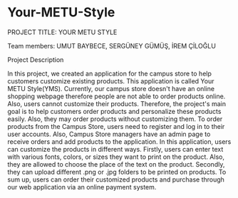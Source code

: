 # Your-METU-Style

PROJECT TITLE: YOUR METU STYLE

Team members:
UMUT BAYBECE, SERGÜNEY GÜMÜŞ, İREM ÇİLOĞLU

Project Description

In this project, we created an application for the campus store to help customers customize existing products. This application is called Your METU Style(YMS). Currently, our campus store doesn't have an online shopping webpage therefore people are not able to order products online. Also, users cannot customize their products. Therefore, the project's main goal is to help customers order products and personalize these products easily. Also, they may order products without customizing them. To order products from the Campus Store, users need to register and log in to their user accounts. Also, Campus Store managers have an admin page to receive orders and add products to the application. In this application, users can customize the products in different ways. Firstly, users can enter text with various fonts, colors, or sizes they want to print on the product. Also, they are allowed to choose the place of the text on the product. Secondly, they can upload different .png or .jpg folders to be printed on products. To sum up, users can order their customized products and purchase through our web application via an online payment system.


